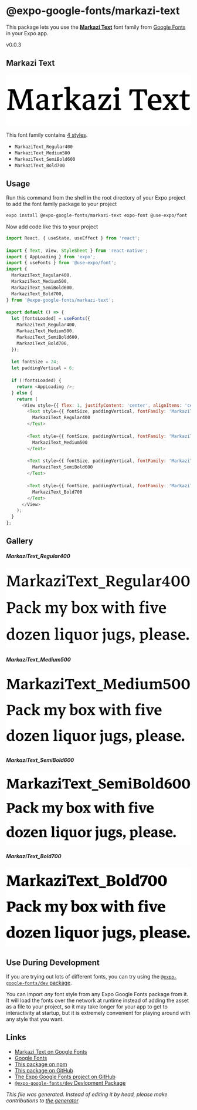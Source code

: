 # @expo-google-fonts/markazi-text

This package lets you use the [**Markazi Text**](https://fonts.google.com/specimen/Markazi+Text) font family from [Google Fonts](https://fonts.google.com/) in your Expo app.

v0.0.3

## Markazi Text

![Markazi Text](./font-family.png)

This font family contains [4 styles](#gallery).

- `MarkaziText_Regular400`
- `MarkaziText_Medium500`
- `MarkaziText_SemiBold600`
- `MarkaziText_Bold700`

## Usage

Run this command from the shell in the root directory of your Expo project to add the font family package to your project
```sh
expo install @expo-google-fonts/markazi-text expo-font @use-expo/font
```

Now add code like this to your project
```js
import React, { useState, useEffect } from 'react';

import { Text, View, StyleSheet } from 'react-native';
import { AppLoading } from 'expo';
import { useFonts } from '@use-expo/font';
import {
  MarkaziText_Regular400,
  MarkaziText_Medium500,
  MarkaziText_SemiBold600,
  MarkaziText_Bold700,
} from '@expo-google-fonts/markazi-text';

export default () => {
  let [fontsLoaded] = useFonts({
    MarkaziText_Regular400,
    MarkaziText_Medium500,
    MarkaziText_SemiBold600,
    MarkaziText_Bold700,
  });

  let fontSize = 24;
  let paddingVertical = 6;

  if (!fontsLoaded) {
    return <AppLoading />;
  } else {
    return (
      <View style={{ flex: 1, justifyContent: 'center', alignItems: 'center' }}>
        <Text style={{ fontSize, paddingVertical, fontFamily: 'MarkaziText_Regular400' }}>
          MarkaziText_Regular400
        </Text>

        <Text style={{ fontSize, paddingVertical, fontFamily: 'MarkaziText_Medium500' }}>
          MarkaziText_Medium500
        </Text>

        <Text style={{ fontSize, paddingVertical, fontFamily: 'MarkaziText_SemiBold600' }}>
          MarkaziText_SemiBold600
        </Text>

        <Text style={{ fontSize, paddingVertical, fontFamily: 'MarkaziText_Bold700' }}>
          MarkaziText_Bold700
        </Text>
      </View>
    );
  }
};

```

## Gallery

##### MarkaziText_Regular400
![MarkaziText_Regular400](./0e5e6bb8cf276742072a5a22282dd79c7d532219e9a950faad9fcf21d2cf8cea.ttf.png)

##### MarkaziText_Medium500
![MarkaziText_Medium500](./d6f033a9cc38e8da2e1570b35f84c43b8312a13a2f126dfd89f67a322513d7eb.ttf.png)

##### MarkaziText_SemiBold600
![MarkaziText_SemiBold600](./68bfe2ab439b778907c8544102bbbb7de31be886ff40a6bf5172cab6c7c23eee.ttf.png)

##### MarkaziText_Bold700
![MarkaziText_Bold700](./342d38b7c70eeaf282e54f367d5ba4eba6d1c07b2c2363023084bcbed4d1c05e.ttf.png)


## Use During Development

If you are trying out lots of different fonts, you can try using the [`@expo-google-fonts/dev` package](https://github.com/expo/google-fonts/tree/master/font-packages/dev#readme).

You can import *any* font style from any Expo Google Fonts package from it. It will load the fonts
over the network at runtime instead of adding the asset as a file to your project, so it may take longer
for your app to get to interactivity at startup, but it is extremely convenient
for playing around with any style that you want.

## Links

- [Markazi Text on Google Fonts](https://fonts.google.com/specimen/Markazi+Text)
- [Google Fonts](https://fonts.google.com/)
- [This package on npm](https://www.npmjs.com/package/@expo-google-fonts/markazi-text)
- [This package on GitHub](https://github.com/expo/google-fonts/tree/master/font-packages/markazi-text)
- [The Expo Google Fonts project on GitHub](https://github.com/expo/google-fonts)
- [`@expo-google-fonts/dev` Devlopment Package](https://github.com/expo/google-fonts/tree/master/font-packages/dev)


*This file was generated. Instead of editing it by head, please make contributions to [the generator](https://github.com/expo/google-fonts/tree/master/packages/generator)*
